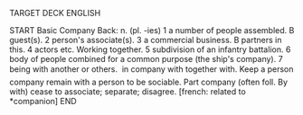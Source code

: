 TARGET DECK
ENGLISH

START
Basic
Company
Back: n. (pl. -ies) 1 a number of people assembled. B guest(s). 2 person's associate(s). 3 a commercial business. B partners in this. 4 actors etc. Working together. 5 subdivision of an infantry battalion. 6 body of people combined for a common purpose (the ship's company). 7 being with another or others.  in company with together with. Keep a person company remain with a person to be sociable. Part company (often foll. By with) cease to associate; separate; disagree. [french: related to *companion]
END
